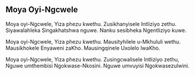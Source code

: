 ## Moya Oyi-Ngcwele

Moya oyi-Ngcwele, Yiza phezu kwethu.
Zusikhanyisele Intliziyo zethu.
Siyawalahleka Singakhatshwa nguwe.
Nanku sesibheka Ngentliziyo kuwe.

Moya oyi-Ngcwele, Yiza phezu kwethu.
Mausityhilele u-Mkhululi wethu.
Mausikhokele Enyaweni zaKho.
Mausingqinele Uxolelo lwaKho.

Moya oyi-Ngcwele, Yiza phezu kwethu.
Zusingcwalisele Intliziyo zethu,
Nguwe umthembisi Ngokwase-Nkosini.
Nguwe umvuyisi Ngokwasezulwini.

